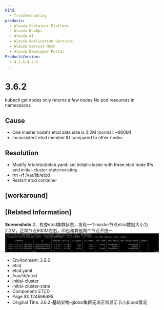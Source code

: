 ```yaml
---
kind:
  - Troubleshooting
products:
  - Alauda Container Platform
  - Alauda DevOps
  - Alauda AI
  - Alauda Application Services
  - Alauda Service Mesh
  - Alauda Developer Portal
ProductsVersion:
  - 4.1.0,4.2.x
---
```

<!-- A type of document that involves encountering a fault, diagnosing it, performing root cause analysis, and providing solutions. -->

# 3.6.2

kubectl get nodes only returns a few nodes No pod resources in namespaces

## Cause
- One master node's etcd data size is 2.2M (normal: ~900M)
- Inconsistent etcd member ID compared to other nodes

## Resolution
- Modify /etc/etcd/etcd.yaml: set initial-cluster with three etcd node IPs and initial-cluster-state=existing
- rm -rf /var/lib/etcd
- Restart etcd container

## [workaround]

## [Related Information]
**Screenshots**
2、检查etcd集群状态，发现一个master节点etcd数据大小为2.2M，正常节点900M左右，ID也和其他两个节点不统一![image_1661484859236_ihppg.png](assets/3-6-2-ji-chu-jia-gou-globalji-qun-wu-fa-zheng-chang-xian-shi-jie-dian-he-podqing/image_1661484859236_ihppg.png)
- Environment: 3.6.2
- etcd
- etcd.yaml
- /var/lib/etcd
- initial-cluster
- initial-cluster-state
- Component: ETCD
- Page ID: 124696695
- Original Title: 3.6.2-基础架构-global集群无法正常显示节点和pod情况
